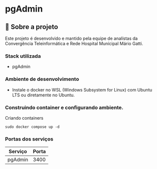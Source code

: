 # pgAdmin #

## 🌻 Sobre a projeto

Este projeto é desenvolvido e mantido pela equipe de analístas da Convergência Teleinformática e Rede Hospital Munícipal Mário Gatti.

### Stack utilizada

- pgAdmin

### Ambiente de desenvolvimento

- Instale o docker no WSL (Windows Subsystem for Linux) com Ubuntu LTS ou diretamente no Ubuntu.

### Construindo container e configurando ambiente. 

Criando containers

```shell script
sudo docker compose up -d
```
  
### Portas dos serviços
| Serviço  | Porta |
| --- | --- |
| pgAdmin | 3400 |
